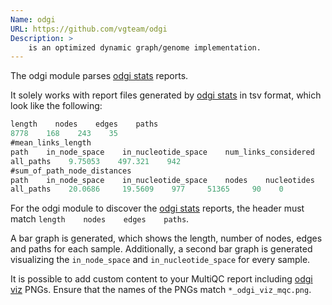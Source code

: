 ```yaml
---
Name: odgi
URL: https://github.com/vgteam/odgi
Description: >
    is an optimized dynamic graph/genome implementation.
---
```


The odgi module parses [odgi stats](https://pangenome.github.io/odgi/odgi_docs.html#_odgi_stats1) reports.

It solely works with report files generated by [odgi stats](https://pangenome.github.io/odgi/odgi_docs.html#_odgi_stats1) in tsv format, which look like the following:

```ts
length    nodes    edges    paths
8778    168    243    35
#mean_links_length
path    in_node_space    in_nucleotide_space    num_links_considered
all_paths    9.75053    497.321    942
#sum_of_path_node_distances
path    in_node_space    in_nucleotide_space    nodes    nucleotides    num_penalties    num_penalties_different_orientation
all_paths    20.0686     19.5609    977     51365     90    0
```

For the odgi module to discover the [odgi stats](https://pangenome.github.io/odgi/odgi_docs.html#_odgi_stats1) reports, the header must match ```length    nodes    edges    paths```.

A bar graph is generated, which shows the length, number of nodes, edges and paths for each sample.
Additionally, a second bar graph is generated visualizing the ```in_node_space``` and ```in_nucleotide_space``` for every sample. 

It is possible to add custom content to your MultiQC report including [odgi viz](https://pangenome.github.io/odgi/odgi_docs.html#_odgi_viz1) PNGs.
Ensure that the names of the PNGs match ```*_odgi_viz_mqc.png```.
